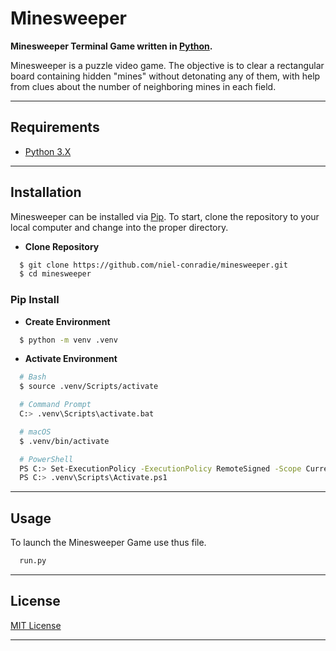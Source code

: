 # **Minesweeper**

**Minesweeper Terminal Game written in [Python](https://www.python.org).**

Minesweeper is a puzzle video game. The objective is to clear a rectangular board containing hidden "mines" without detonating any of them, with help from clues about the number of neighboring mines in each field.

----
## **Requirements**

- [Python 3.X](https://www.python.org/downloads/)
----
## **Installation**

Minesweeper can be installed via [Pip](https://pypi.org/project/pip/). To start, clone the repository to your local computer and change into the proper directory.

* **Clone Repository**
```bash
  $ git clone https://github.com/niel-conradie/minesweeper.git
  $ cd minesweeper
```
### **Pip Install**

* **Create Environment**
```bash
  $ python -m venv .venv
```
* **Activate Environment**
```bash
  # Bash
  $ source .venv/Scripts/activate

  # Command Prompt
  C:> .venv\Scripts\activate.bat

  # macOS
  $ .venv/bin/activate

  # PowerShell
  PS C:> Set-ExecutionPolicy -ExecutionPolicy RemoteSigned -Scope CurrentUser
  PS C:> .venv\Scripts\Activate.ps1
```
----
## **Usage**

To launch the Minesweeper Game use thus file.
```bash
  run.py
```
----
## **License**

[MIT License](https://github.com/niel-conradie/Minesweeper/blob/master/LICENSE)

----